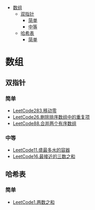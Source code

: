 <!-- TOC -->

- [数组](#数组)
  - [双指针](#双指针)
    - [简单](#简单)
    - [中等](#中等)
  - [哈希表](#哈希表)
    - [简单](#简单-1)

<!-- /TOC -->
# 数组
## 双指针
### 简单
- [LeetCode283.移动零](https://leetcode-cn.com/problems/move-zeroes/)
- [LeetCode26.删除排序数组中的重复项](https://leetcode-cn.com/problems/remove-duplicates-from-sorted-array/)
- [LeetCode88.合并两个有序数组](https://leetcode-cn.com/problems/merge-sorted-array/)
### 中等
- [LeetCode11.盛最多水的容器](https://leetcode-cn.com/problems/container-with-most-water/)
- [LeetCode16.最接近的三数之和](https://leetcode-cn.com/problems/3sum-closest/)
## 哈希表
### 简单
- [LeetCode1.两数之和](https://leetcode-cn.com/problems/two-sum/)
